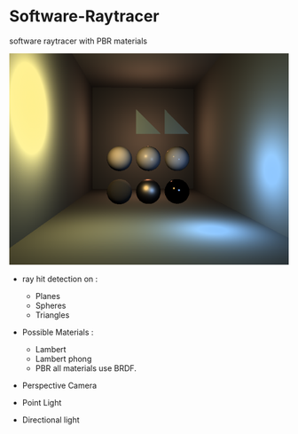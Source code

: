 # Software-Raytracer
software raytracer with PBR materials


![alt text](https://github.com/Yeannick/Software-Raytracer/blob/main/Raytracer.png)


- ray hit detection on :
  - Planes
  - Spheres
  - Triangles

- Possible Materials :
  - Lambert
  - Lambert phong
  - PBR 
all materials use BRDF.

- Perspective Camera
- Point Light
- Directional light


